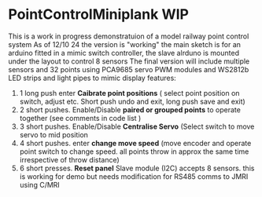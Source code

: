 # PointControlMiniplank WIP
This is a work in progress demonstratuion of a model railway point control system
As of 12/10 24 the version is "working" 
the main sketch is for an arduino fitted in a mimic switch controller, the slave alrduno is mounted under the layout to control 8 sensors
The final version will include multiple sensors and 32 points using PCA9685 servo PWM modules and WS2812b LED strips and light pipes to mimic display
features:
1. 1 long push enter **Caibrate point positions** ( select point position on switch, adjust etc. Short push undo and exit, long push save and exit)
2. 2 short pushes. Enable/Disable  **paired or grouped points** to operate together (see comments in code list )
3. 3 short pushes. Enable/Disable **Centralise Servo** (Select switch to move servo to mid position
4. 4 short pushes. enter **change move speed** (move encoder and operate point switch to change speed. all points throw in approx the same time irrespective of throw distance)
5. 6 short presses. **Reset panel**
Slave module (I2C) accepts 8 sensors. this is working for demo but needs modification for RS485 comms to JMRI using  C/MRI  
